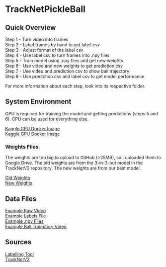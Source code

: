 # TrackNetPickleBall

## Quick Overview
Step 1 - Turn video into frames \
Step 2 - Label frames by hand to get label csv \
Step 3 - Adjust format of the label csv \
Step 4 - Use label csv to turn frames into .npy files \
Step 5 - Train model using .npy files and get new weights \
Step 6 - Use video and new weights to get prediction csv \
Step 7 - Use video and prediction csv to show ball trajectory \
Step 8 - Use prediction csv and label csv to get model performance

For more information about each step, look into its respective folder.

## System Environment
GPU is required for training the model and getting predictions (steps 5 and 6). CPU can be used for everything else.

[Kaggle CPU Docker Image](https://console.cloud.google.com/gcr/images/kaggle-images/GLOBAL/python) \
[Kaggle GPU Docker Image](https://console.cloud.google.com/gcr/images/kaggle-gpu-images/GLOBAL/python)

### Weights Files
The weights are too big to upload to GitHub (>25MB), so I uploaded them to Google Drive. The old weights are from the 3-in-3-out model in the TrackNetV2 repository. The new weights are from our best model.

[Old Weights](https://drive.google.com/file/d/16ZnOljaxW6zM4bP7TTo1t81gaty7Egts/view?usp=sharing) \
[New Weights](https://drive.google.com/drive/folders/1EGsddY1fgEJ5ITrfF32aPCn6nml2Anzr?usp=sharing)

## Data Files
[Example Raw Video](https://drive.google.com/file/d/1_IttM4H7DOy-TL_xemQOnQhvGvwnt7TG/view?usp=sharing) \
[Example Labels File](https://drive.google.com/file/d/198jLZ56IMKi0wlC45YRw_Suvx_nklPa9/view?usp=sharing) \
[Example .npy Files](https://drive.google.com/drive/folders/1Qj6EqrBuW5BgGxX16rYnZd9RH5YGGSTN?usp=sharing) \
[Example Ball Trajectory Video](https://drive.google.com/file/d/1t3KB5M0vt2GyOXPKkXG0Gr7wnQNK5sFI/view?usp=sharing)

## Sources
[Labelling Tool](https://github.com/Chang-Chia-Chi/TrackNet-Badminton-Tracking-tensorflow2) \
[TrackNetV2](https://nol.cs.nctu.edu.tw:234/open-source/TrackNetv2)
